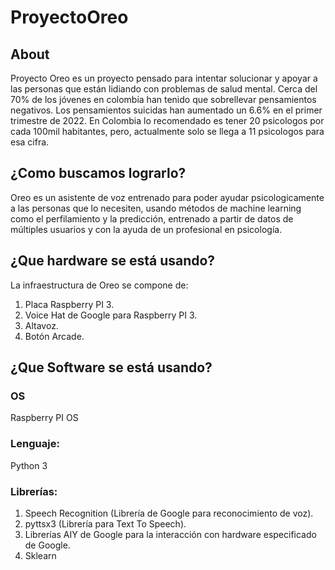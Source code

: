 # ProyectoOreo
## About
Proyecto Oreo es un proyecto pensado para intentar solucionar y apoyar a las personas que están lidiando con problemas de salud mental.
Cerca del 70% de los jóvenes en colombia han tenido que sobrellevar pensamientos negativos.
Los pensamientos suicidas han aumentado un 6.6% en el primer trimestre de 2022.
En Colombia lo recomendado es tener 20 psicologos por cada 100mil habitantes, pero, actualmente solo se llega a 11 psicologos para esa cifra.
## ¿Como buscamos lograrlo?
Oreo es un asistente de voz entrenado para poder ayudar psicologicamente a las personas que lo necesiten, usando métodos de machine learning como el perfilamiento y la predicción, entrenado a partir de datos de múltiples usuarios y con la ayuda de un profesional en psicología.
## ¿Que hardware se está usando?
La infraestructura de Oreo se compone de:
1. Placa Raspberry PI 3.
2. Voice Hat de Google para Raspberry PI 3.
3. Altavoz.
4. Botón Arcade.
## ¿Que Software se está usando?
### OS
Raspberry PI OS
### Lenguaje:
Python 3
### Librerías:
1. Speech Recognition (Librería de Google para reconocimiento de voz).
2. pyttsx3 (Librería para Text To Speech).
3. Librerías AIY de Google para la interacción con hardware especificado de Google.
4. Sklearn

